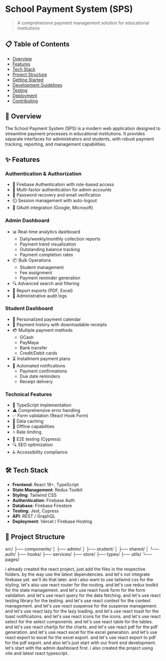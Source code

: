# School Payment System (SPS)
> A comprehensive payment management solution for educational institutions

## 📋 Table of Contents
- [Overview](#overview)
- [Features](#features)
- [Tech Stack](#tech-stack)
- [Project Structure](#project-structure)
- [Getting Started](#getting-started)
- [Development Guidelines](#development-guidelines)
- [Testing](#testing)
- [Deployment](#deployment)
- [Contributing](#contributing)

## 🎯 Overview
The School Payment System (SPS) is a modern web application designed to streamline payment processes in educational institutions. It provides separate interfaces for administrators and students, with robust payment tracking, reporting, and management capabilities.

## ✨ Features

### Authentication & Authorization
- 🔐 Firebase Authentication with role-based access
- 📱 Multi-factor authentication for admin accounts
- 🔄 Password recovery and email verification
- ⏲️ Session management with auto-logout
- 🔑 OAuth integration (Google, Microsoft)

### Admin Dashboard
- 📊 Real-time analytics dashboard
  - Daily/weekly/monthly collection reports
  - Payment trend visualization
  - Outstanding balance tracking
  - Payment completion rates
- 📦 Bulk Operations
  - Student management
  - Fee assignment
  - Payment reminder generation
- 🔍 Advanced search and filtering
- 📑 Report exports (PDF, Excel)
- 📝 Administrative audit logs

### Student Dashboard
- 📅 Personalized payment calendar
- 📜 Payment history with downloadable receipts
- 💳 Multiple payment methods
  - GCash
  - PayMaya
  - Bank transfer
  - Credit/Debit cards
- ⏳ Installment payment plans
- 📧 Automated notifications
  - Payment confirmations
  - Due date reminders
  - Receipt delivery

### Technical Features
- 📘 TypeScript implementation
- ⚠️ Comprehensive error handling
- ✅ Form validation (React Hook Form)
- 🔄 Data caching
- 📱 Offline capabilities
- ⚡ Rate limiting
- 🧪 E2E testing (Cypress)
- 🔍 SEO optimization
- ♿ Accessibility compliance

## 🛠️ Tech Stack
- **Frontend**: React 18+, TypeScript
- **State Management**: Redux Toolkit
- **Styling**: Tailwind CSS
- **Authentication**: Firebase Auth
- **Database**: Firebase Firestore
- **Testing**: Jest, Cypress
- **API**: REST / GraphQL
- **Deployment**: Vercel / Firebase Hosting

## 📁 Project Structure
src/
├── components/
│ ├── admin/
│ ├── student/
│ ├── shared/
│ └── auth/
├── hooks/
├── services/
├── store/
├── types/
├── utils/
└── pages/

i already created the react project, just add the files in the respective folders. by the way use the latest dependencies. and let's not integrate firebase yet. we'll do that later. and i also want to use tailwind css for the styling. let's also use react router for the routing. and let's use redux toolkit for the state management. and let's use react hook form for the form validation. and let's use react query for the data fetching. and let's use react testing library for the testing. and let's use react context for the context management. and let's use react suspense for the suspense management. and let's use react lazy for the lazy loading. and let's use react toast for the toast notifications. and let's use react icons for the icons. and let's use react select for the select components. and let's use react table for the tables. and let's use react chartjs for the charts. and let's use react pdf for the pdf generation. and let's use react excel for the excel generation. and let's use react export to excel for the excel export. and let's use react export to pdf for the pdf export. and also let's just start with our front end development. let's start with the admin dashboard first. i also created the project using vite and latest react typescript.

